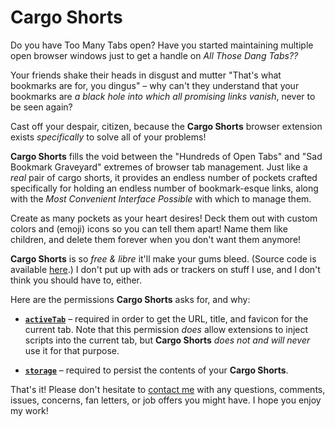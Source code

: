 # Cargo Shorts

Do you have Too Many Tabs open? Have you started maintaining multiple open browser windows just to get a handle on *All Those Dang Tabs??* 

Your friends shake their heads in disgust and mutter "That's what bookmarks are for, you dingus" – why can't they understand that your bookmarks are *a black hole into which all promising links vanish*, never to be seen again?

Cast off your despair, citizen, because the **Cargo Shorts**  browser extension exists *specifically* to solve all of your problems!

**Cargo Shorts** fills the void between the "Hundreds of Open Tabs" and "Sad Bookmark Graveyard" extremes of browser tab management. Just like a *real* pair of cargo shorts, it provides an endless number of pockets crafted specifically for holding an endless number of bookmark-esque links, along with the *Most Convenient Interface Possible* with which to manage them.

Create as many pockets as your heart desires! Deck them out with custom colors and (emoji) icons so you can tell them apart! Name them like children, and delete them forever when you don't want them anymore!

**Cargo Shorts** is so *free & libre* it'll make your gums bleed. (Source code is available [here](https://github.com/michsa/cargo-shorts).) I don't put up with ads or trackers on stuff I use, and I don't think you should have to, either.

Here are the permissions **Cargo Shorts** asks for, and why:

- [**`activeTab`**](https://developer.mozilla.org/en-US/docs/Mozilla/Add-ons/WebExtensions/manifest.json/permissions#activeTab_permission) – required in order to get the URL, title, and favicon for the current tab. Note that this permission *does* allow extensions to inject scripts into the current tab, but **Cargo Shorts** *does not and will never* use it for that purpose.

- [**`storage`**](https://developer.mozilla.org/en-US/docs/Mozilla/Add-ons/WebExtensions/API/storage) – required to persist the contents of your **Cargo Shorts**.

That's it! Please don't hesitate to [contact me](mailto:contact+cargo-shorts@michsa.me) with any questions, comments, issues, concerns, fan letters, or job offers you might have. I hope you enjoy my work!
